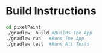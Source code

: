# Build Instructions
```sh
cd pixelPaint
./gradlew  build #Builds The App
./gradlew run   #Runs The App
./gradlew test  #Runs All Tests
```